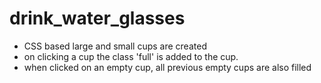 # drink_water_glasses

- CSS based large and small cups are created
- on clicking a cup the class 'full' is added to the cup.
- when clicked on an empty cup, all previous empty cups are also filled
